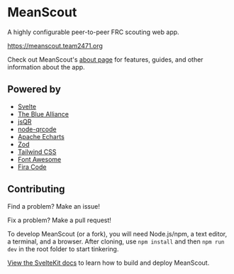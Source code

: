# MeanScout

A highly configurable peer-to-peer FRC scouting web app.

https://meanscout.team2471.org

Check out MeanScout's [about page](https://meanscout.team2471.org/#/about) for features, guides, and other information about the app.

## Powered by

- [Svelte](https://svelte.dev/)
- [The Blue Alliance](https://www.thebluealliance.com/)
- [jsQR](https://github.com/cozmo/jsQR)
- [node-qrcode](https://github.com/soldair/node-qrcode)
- [Apache Echarts](https://echarts.apache.org/)
- [Zod](https://zod.dev/)
- [Tailwind CSS](https://tailwindcss.com/)
- [Font Awesome](https://fontawesome.com/)
- [Fira Code](https://github.com/tonsky/FiraCode)

## Contributing

Find a problem? Make an issue!

Fix a problem? Make a pull request!

To develop MeanScout (or a fork), you will need Node.js/npm, a text editor, a terminal, and a browser. After cloning, use `npm install` and then `npm run dev` in the root folder to start tinkering.

[View the SvelteKit docs](https://svelte.dev/docs) to learn how to build and deploy MeanScout.
